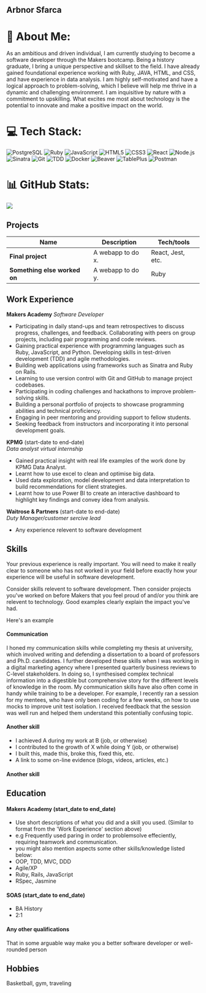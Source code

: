 ## Arbnor Sfarca

# 💫 About Me:
As an ambitious and driven individual, I am currently studying to become a software developer through the Makers bootcamp. Being a history graduate, I bring a unique perspective and skillset to the field. I have already gained foundational experience working with Ruby, JAVA, HTML, and CSS, and have experience in data analysis. I am highly self-motivated and have a logical approach to problem-solving, which I believe will help me thrive in a dynamic and challenging environment. I am inquisitive by nature with a commitment to upskilling. What excites me most about technology is the potential to innovate and make a positive impact on the world.

# 💻 Tech Stack:
![PostgreSQL](https://img.shields.io/badge/postgresql-%23316192.svg?style=for-the-badge&logo=postgresql&logoColor=white)
![Ruby](https://img.shields.io/badge/ruby-%23CC342D.svg?style=for-the-badge&logo=ruby&logoColor=white)
![JavaScript](https://img.shields.io/badge/javascript-%23323330.svg?style=for-the-badge&logo=javascript&logoColor=%23F7DF1E)
![HTML5](https://img.shields.io/badge/html5-%23E34F26.svg?style=for-the-badge&logo=html5&logoColor=white)
![CSS3](https://img.shields.io/badge/css3-%231572B6.svg?style=for-the-badge&logo=css3&logoColor=white)
![React](https://img.shields.io/badge/react-%2320232a.svg?style=for-the-badge&logo=react&logoColor=%2361DAFB)
![Node.js](https://img.shields.io/badge/node.js-%2343853D.svg?style=for-the-badge&logo=node.js&logoColor=white)
![Sinatra](https://img.shields.io/badge/sinatra-%23CC342D.svg?style=for-the-badge&logo=ruby&logoColor=white)
![Git](https://img.shields.io/badge/git-%23F05033.svg?style=for-the-badge&logo=git&logoColor=white)
![TDD](https://img.shields.io/badge/tdd-%239C27B0.svg?style=for-the-badge)
![Docker](https://img.shields.io/badge/docker-%232496ED.svg?style=for-the-badge&logo=docker&logoColor=white)
![Beaver](https://img.shields.io/badge/beaver-%23FF8800.svg?style=for-the-badge&logo=beaver&logoColor=white)
![TablePlus](https://img.shields.io/badge/tableplus-%23000000.svg?style=for-the-badge&logo=tableplus&logoColor=white)
![Postman](https://img.shields.io/badge/postman-%23FF6C37.svg?style=for-the-badge&logo=postman&logoColor=white)

# 📊 GitHub Stats:

![](https://github-readme-stats.vercel.app/api?username=<your-Arbnor01>&theme=<merko>&hide_border=false&include_all_commits=false&count_private=false)<br/>


## Projects

| Name                         | Description       | Tech/tools        |
| ---------------------------- | ----------------- | ----------------- |
| **Final project**            | A webapp to do x. | React, Jest, etc. |
| **Something else worked on** | A webapp to do y. | Ruby              |

## Work Experience

**Makers Academy**
_Software Developer_

- Participating in daily stand-ups and team retrospectives to discuss progress, challenges, and feedback.
Collaborating with peers on group projects, including pair programming and code reviews.
- Gaining practical experience with programming languages such as Ruby, JavaScript, and Python.
Developing skills in test-driven development (TDD) and agile methodologies.
- Building web applications using frameworks such as Sinatra and Ruby on Rails.
- Learning to use version control with Git and GitHub to manage project codebases.
- Participating in coding challenges and hackathons to improve problem-solving skills.
- Building a personal portfolio of projects to showcase programming abilities and technical proficiency.
- Engaging in peer mentoring and providing support to fellow students.
- Seeking feedback from instructors and incorporating it into personal development goals.

**KPMG** (start-date to end-date)  
_Data analyst virtual internship_

- Gained practical insight with real life examples of the work done by KPMG Data Analyst.
- Learnt how to use excel to clean and optimise big data.
- Used data exploration, model development and data interpretation to build recommendations for client strategies.
- Learnt how to use Power BI to create an interactive dashboard to highlight key findings and convey idea from analysis.

**Waitrose & Partners** (start-date to end-date)  
_Duty Manager/customer sercive lead_

- Any experience relevent to software development

## Skills

Your previous experience is really important. You will need to make it really clear to someone who has not worked in your field before exactly how your experience will be useful in software development.

Consider skills relevent to software development. Then consider projects you've worked on before Makers that you feel proud of and/or you think are relevent to technology. Good examples clearly explain the impact you've had. 


Here's an example

#### Communication
I honed my communication skills while completing my thesis at university, which involved writing and defending a dissertation to a board of professors and Ph.D. candidates. I further developed these skills when I was working in a digital marketing agency where I presented quarterly business reviews to C-level stakeholders. In doing so, I synthesised complex technical information into a digestible but comprehensive story for the different levels of knowledge in the room. My communication skills have also often come in handy while training to be a developer. For example, I recently ran a session for my mentees, who have only been coding for a few weeks, on how to use mocks to improve unit test isolation. I received feedback that the session was well run and helped them understand this potentially confusing topic.

#### Another skill

- I achieved A during my work at B (job, or otherwise)
- I contributed to the growth of X while doing Y (job, or otherwise)
- I built this, made this, broke this, fixed this, etc.
- A link to some on-line evidence (blogs, videos, articles, etc.)

#### Another skill


## Education

#### Makers Academy (start_date to end_date)
- Use short descriptions of what you did and a skill you used. (Similar to format from the 'Work Experience' section above)
- e.g Frequently used paring in order to problemsolve effeciently, requiring teamwork and communication.
- you might also mention aspects some other skills/knowledge listed below: 
- OOP, TDD, MVC, DDD
- Agile/XP
- Ruby, Rails, JavaScript
- RSpec, Jasmine

#### SOAS (start_date to end_date)

- BA History
- 2:1

#### Any other qualifications

That in some arguable way make you a better software developer or well-rounded person

## Hobbies

Basketball, gym, traveling 
